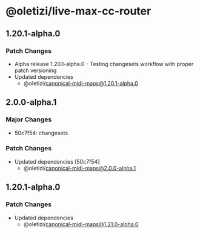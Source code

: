 # @oletizi/live-max-cc-router

## 1.20.1-alpha.0

### Patch Changes

- Alpha release 1.20.1-alpha.0 - Testing changesets workflow with proper patch versioning
- Updated dependencies
  - @oletizi/canonical-midi-maps@1.20.1-alpha.0

## 2.0.0-alpha.1

### Major Changes

- 50c7f54: changesets

### Patch Changes

- Updated dependencies [50c7f54]
  - @oletizi/canonical-midi-maps@2.0.0-alpha.1

## 1.20.1-alpha.0

### Patch Changes

- Updated dependencies
  - @oletizi/canonical-midi-maps@1.21.0-alpha.0
